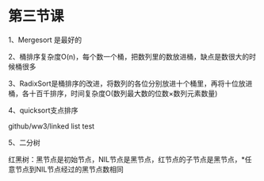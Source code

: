 # 第三节课

1、Mergesort 是最好的

2、桶排序复杂度O(n)，每个数一个桶，把数列里的数放进桶，缺点是数很大的时候桶很多

3、RadixSort是桶排序的改进，将数列的各位分别放进十个桶里，再将十位放进桶，各十百千排序，时间复杂度O(数列最大数的位数×数列元素数量)

4、quicksort支点排序

github/ww3/linked list test

5、二分树

红黑树：黑节点是初始节点，NIL节点是黑节点，红节点的子节点是黑节点，*任意节点到NIL节点经过的黑节点数相同